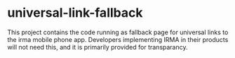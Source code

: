# universal-link-fallback

This project contains the code running as fallback page for universal links to the irma mobile phone app. Developers implementing IRMA in their products will not need this, and it is primarily provided for transparancy.
